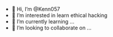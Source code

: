 - 👋 Hi, I’m @Kenn057
- 👀 I’m interested in learn ethical hacking
- 🌱 I’m currently learning ...
- 💞️ I’m looking to collaborate on ...

<!---
Kenn057/Kenn057 is a ✨ special ✨ repository because its `README.md` (this file) appears on your GitHub profile.
You can click the Preview link to take a look at your changes.
--->
